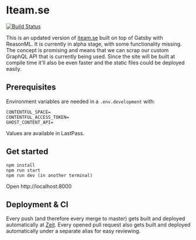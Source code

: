 # Iteam.se

[![Build Status](https://travis-ci.com/Iteam1337/iteamse-poc.svg?branch=master)](https://travis-ci.com/Iteam1337/gatsby-contentful-reason-poc)

This is an updated version of [iteam.se](https://iteam.se/) built on top of Gatsby with ReasonML. It is currently in alpha stage, with some functionality missing. The concept is promising and means that we can scrap our custom GraphQL API that is currently being used. Since the site will be built at compile time it'll also be even faster and the static files could be deployed easily.

## Prerequisites

Environment variables are needed in a `.env.development` with:

```
CONTENTFUL_SPACE=
CONTENTFUL_ACCESS_TOKEN=
GHOST_CONTENT_API=
```

Values are available in LastPass.

## Get started

```
npm install
npm run start
npm run dev (in another terminal)
```

Open http://localhost:8000

## Deployment & CI

Every push (and therefore every merge to master) gets built and deployed automatically at [Zeit](https://zeit.co). Every opened pull request also gets built and deployed automatically under a separate alias for easy reviewing.
